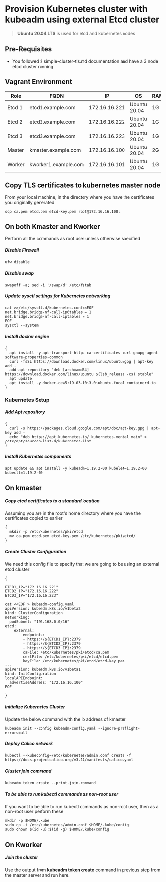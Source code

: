 
# Provision Kubernetes cluster with kubeadm using external Etcd cluster
> __Ubuntu 20.04 LTS__ is used for etcd and kubernetes nodes

## Pre-Requisites
* You followed 2 simple-cluster-tls.md documentation and have a 3 node etcd cluster running

## Vagrant Environment
|Role|FQDN|IP|OS|RAM|CPU|
|----|----|----|----|----|----|
|Etcd 1|etcd1.example.com|172.16.16.221|Ubuntu 20.04|1G|1|
|Etcd 2|etcd2.example.com|172.16.16.222|Ubuntu 20.04|1G|1|
|Etcd 3|etcd3.example.com|172.16.16.223|Ubuntu 20.04|1G|1|
|Master|kmaster.example.com|172.16.16.100|Ubuntu 20.04|2G|2|
|Worker|kworker1.example.com|172.16.16.101|Ubuntu 20.04|1G|1|


## Copy TLS certificates to kubernetes master node
From your local machine, in the directory where you have the certificates you originally generated
```
scp ca.pem etcd.pem etcd-key.pem root@172.16.16.100:
```

## On both Kmaster and Kworker
Perform all the commands as root user unless otherwise specified
##### Disable Firewall
```
ufw disable
```
##### Disable swap
```
swapoff -a; sed -i '/swap/d' /etc/fstab
```
##### Update sysctl settings for Kubernetes networking
```
cat >>/etc/sysctl.d/kubernetes.conf<<EOF
net.bridge.bridge-nf-call-ip6tables = 1
net.bridge.bridge-nf-call-iptables = 1
EOF
sysctl --system
```
##### Install docker engine
```
{
  apt install -y apt-transport-https ca-certificates curl gnupg-agent software-properties-common
  curl -fsSL https://download.docker.com/linux/ubuntu/gpg | apt-key add -
  add-apt-repository "deb [arch=amd64] https://download.docker.com/linux/ubuntu $(lsb_release -cs) stable"
  apt update
  apt install -y docker-ce=5:19.03.10~3-0~ubuntu-focal containerd.io
}
```
### Kubernetes Setup
##### Add Apt repository
```
{
  curl -s https://packages.cloud.google.com/apt/doc/apt-key.gpg | apt-key add -
  echo "deb https://apt.kubernetes.io/ kubernetes-xenial main" > /etc/apt/sources.list.d/kubernetes.list
}
```
##### Install Kubernetes components
```
apt update && apt install -y kubeadm=1.19.2-00 kubelet=1.19.2-00 kubectl=1.19.2-00
```

## On kmaster
##### Copy etcd certificates to a standard location
Assuming you are in the root's home directory where you have the certificates copied to earlier
```
{
  mkdir -p /etc/kubernetes/pki/etcd
  mv ca.pem etcd.pem etcd-key.pem /etc/kubernetes/pki/etcd/
}
```
##### Create Cluster Configuration
We need this config file to specify that we are going to be using an external etcd cluster
```
{

ETCD1_IP="172.16.16.221"
ETCD2_IP="172.16.16.222"
ETCD3_IP="172.16.16.223"

cat <<EOF > kubeadm-config.yaml
apiVersion: kubeadm.k8s.io/v1beta2
kind: ClusterConfiguration
networking:
  podSubnet: "192.168.0.0/16"
etcd:
    external:
        endpoints:
        - https://${ETCD1_IP}:2379
        - https://${ETCD2_IP}:2379
        - https://${ETCD3_IP}:2379
        caFile: /etc/kubernetes/pki/etcd/ca.pem
        certFile: /etc/kubernetes/pki/etcd/etcd.pem
        keyFile: /etc/kubernetes/pki/etcd/etcd-key.pem
---
apiVersion: kubeadm.k8s.io/v1beta1
kind: InitConfiguration
localAPIEndpoint:
  advertiseAddress: "172.16.16.100"
EOF

}
```
##### Initialize Kubernetes Cluster
Update the below command with the ip address of kmaster
```
kubeadm init --config kubeadm-config.yaml --ignore-preflight-errors=all
```
##### Deploy Calico network
```
kubectl --kubeconfig=/etc/kubernetes/admin.conf create -f https://docs.projectcalico.org/v3.14/manifests/calico.yaml
```

##### Cluster join command
```
kubeadm token create --print-join-command
```

##### To be able to run kubectl commands as non-root user
If you want to be able to run kubectl commands as non-root user, then as a non-root user perform these
```
mkdir -p $HOME/.kube
sudo cp -i /etc/kubernetes/admin.conf $HOME/.kube/config
sudo chown $(id -u):$(id -g) $HOME/.kube/config
```

## On Kworker
##### Join the cluster
Use the output from __kubeadm token create__ command in previous step from the master server and run here.